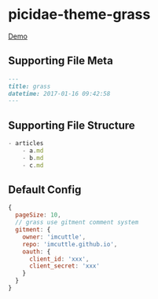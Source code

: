 # picidae-theme-grass

[Demo](https://imcuttle.github.io/)

## Supporting File Meta
````markdown
---
title: grass
datetime: 2017-01-16 09:42:58
---
````

## Supporting File Structure
```javascript
- articles
    - a.md
    - b.md
    - c.md
```

## Default Config
```javascript
{
  pageSize: 10,
  // grass use gitment comment system
  gitment: {
    owner: 'imcuttle',
    repo: 'imcuttle.github.io',
    oauth: {
      client_id: 'xxx',
      client_secret: 'xxx'
    }
  }
}
```